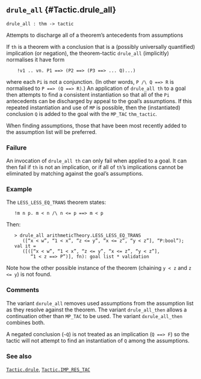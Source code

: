 ## `drule_all` {#Tactic.drule_all}


```
drule_all : thm -> tactic
```



Attempts to discharge all of a theorem’s antecedents from assumptions


If `th` is a theorem with a conclusion that is a (possibly universally
quantified) implication (or negation), the theorem-tactic `drule_all`
(implicitly) normalises it have form
    
        !v1 .. vn. P1 ==> (P2 ==> (P3 ==> ... Q)...)
    
where each `Pi` is not a conjunction. (In other words, `P /\ Q ==> R`
is normalised to `P ==> (Q ==> R)`.) An application of `drule_all th`
to a goal then attempts to find a consistent instantiation so that all
of the `Pi` antecedents can be discharged by appeal to the goal’s
assumptions. If this repeated instantiation and use of `MP` is
possible, then the (instantiated) conclusion `Q` is added to the goal
with the `MP_TAC` `thm_tactic`.

When finding assumptions, those that have been most recently added to
the assumption list will be preferred.

### Failure

An invocation of `drule_all th` can only fail when applied to a goal.
It can then fail if `th` is not an implication, or if all of `th`’s
implications cannot be eliminated by matching against the goal’s
assumptions.

### Example

The `LESS_LESS_EQ_TRANS` theorem states:
    
       !m n p. m < n /\ n <= p ==> m < p
    
Then:
    
       > drule_all arithmeticTheory.LESS_LESS_EQ_TRANS
          ([“x < w”, “1 < x”, “z <= y”, “x <= z”, “y < z”], “P:bool”);
       val it =
          ([([“x < w”, “1 < x”, “z <= y”, “x <= z”, “y < z”],
             “1 < z ==> P”)], fn): goal list * validation
    
Note how the other possible instance of the theorem (chaining `y < z`
and `z <= y`) is not found.

### Comments

The variant `dxrule_all` removes used assumptions from the assumption
list as they resolve against the theorem. The variant `drule_all_then`
allows a continuation other than `MP_TAC` to be used. The variant
`dxrule_all_then` combines both.

A negated conclusion (`~Q`) is not treated as an implication (`Q ==> F`)
so the tactic will not attempt to find an instantiation of `Q` among the
assumptions.

### See also

[`Tactic.drule`](#Tactic.drule), [`Tactic.IMP_RES_TAC`](#Tactic.IMP_RES_TAC)

